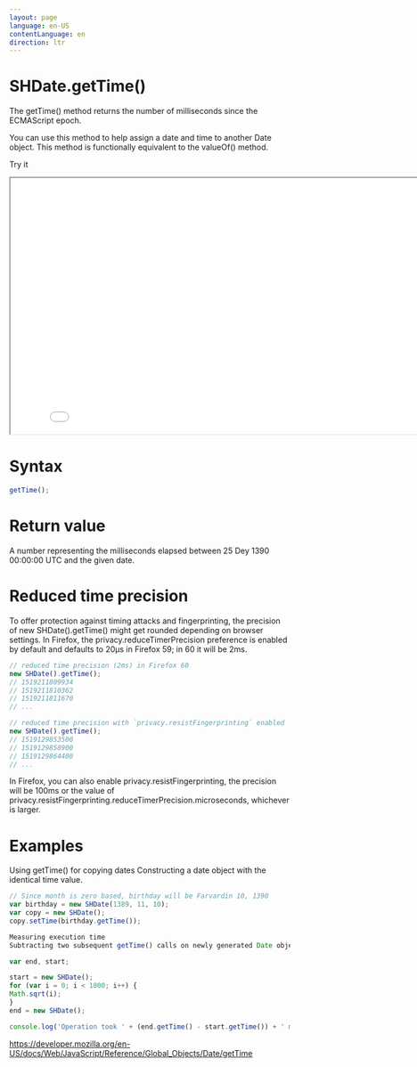 ```yaml
---
layout: page
language: en-US
contentLanguage: en
direction: ltr
---
```


# SHDate.getTime()

The getTime() method returns the number of milliseconds since the ECMAScript epoch.

You can use this method to help assign a date and time to another Date object. This method is functionally equivalent to the valueOf() method.

Try it

<iframe style="width: 830px; height: 460px;" src="/SHDateTime-js/examples/live.html?function=getTime" title="MDN Web Docs Interactive Example" loading="lazy"></iframe>
<br/>

# Syntax

```js
getTime();
```

# Return value

A number representing the milliseconds elapsed between 25 Dey 1390 00:00:00 UTC and the given date.

# Reduced time precision

To offer protection against timing attacks and fingerprinting, the precision of new SHDate().getTime() might get rounded depending on browser settings. In Firefox, the privacy.reduceTimerPrecision preference is enabled by default and defaults to 20µs in Firefox 59; in 60 it will be 2ms.

```js
// reduced time precision (2ms) in Firefox 60
new SHDate().getTime();
// 1519211809934
// 1519211810362
// 1519211811670
// ...

// reduced time precision with `privacy.resistFingerprinting` enabled
new SHDate().getTime();
// 1519129853500
// 1519129858900
// 1519129864400
// ...
```

In Firefox, you can also enable privacy.resistFingerprinting, the precision will be 100ms or the value of privacy.resistFingerprinting.reduceTimerPrecision.microseconds, whichever is larger.

# Examples

Using getTime() for copying dates
Constructing a date object with the identical time value.

```js
// Since month is zero based, birthday will be Farvardin 10, 1390
var birthday = new SHDate(1389, 11, 10);
var copy = new SHDate();
copy.setTime(birthday.getTime());

Measuring execution time
Subtracting two subsequent getTime() calls on newly generated Date objects, give the time span between these two calls. This can be used to calculate the executing time of some operations. See also SHDate.now() to prevent instantiating unnecessary Date objects.

var end, start;

start = new SHDate();
for (var i = 0; i < 1000; i++) {
Math.sqrt(i);
}
end = new SHDate();

console.log('Operation took ' + (end.getTime() - start.getTime()) + ' msec');
```

https://developer.mozilla.org/en-US/docs/Web/JavaScript/Reference/Global_Objects/Date/getTime
